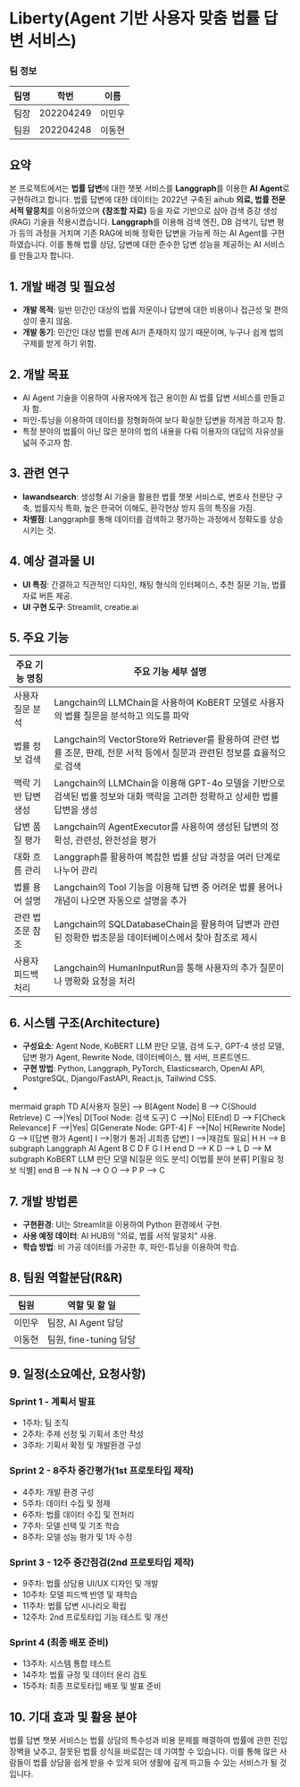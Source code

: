 # Liberty(Agent 기반 사용자 맞춤 법률 답변 서비스)
### 팀 정보
| 팀명 | 학번 | 이름 |
| --- | --- | --- |
| 팀장 | 202204249 | 이민우 |
| 팀원 | 202204248 | 이동현 |

## 요약
본 프로젝트에서는 **법률 답변**에 대한 챗봇 서비스를 **Langgraph**를 이용한 **AI Agent**로 구현하려고 합니다. 법률 답변에 대한 데이터는 2022년 구축된 aihub **의료, 법률 전문 서적 말뭉치**를 이용하였으며 **{참조할 자료}** 등을 자료 기반으로 삼아 검색 증강 생성(RAG) 기술을 적용시켰습니다. **Langgraph**를 이용해 검색 엔진, DB 검색기, 답변 평가 등의 과정을 거치며 기존 RAG에 비해 정확한 답변을 가능케 하는 AI Agent를 구현하였습니다. 이를 통해 법률 상담, 답변에 대한 준수한 답변 성능을 제공하는 AI 서비스를 만들고자 합니다.

## 1. 개발 배경 및 필요성
- **개발 목적**: 일반 민간인 대상의 법률 자문이나 답변에 대한 비용이나 접근성 및 편의성이 좋지 않음.
- **개발 동기**: 민간인 대상 법률 판례 AI가 존재하지 않기 때문이며, 누구나 쉽게 법의 구제를 받게 하기 위함.

## 2. 개발 목표
- AI Agent 기술을 이용하여 사용자에게 접근 용이한 AI 법률 답변 서비스를 만들고자 함.
- 파인-튜닝을 이용하여 데이터를 정형화하여 보다 확실한 답변을 하게끔 하고자 함.
- 특정 분야의 법률이 아닌 많은 분야의 법의 내용을 다뤄 이용자의 대답의 자유성을 넓혀 주고자 함.

## 3. 관련 연구
- **lawandsearch**: 생성형 AI 기술을 활용한 법률 챗봇 서비스로, 변호사 전문단 구축, 법률지식 특화, 높은 한국어 이해도, 환각현상 방지 등의 특징을 가짐.
- **차별점**: Langgraph를 통해 데이터를 검색하고 평가하는 과정에서 정확도를 상승시키는 것.

## 4. 예상 결과물 UI
- **UI 특징**: 간결하고 직관적인 디자인, 채팅 형식의 인터페이스, 추천 질문 기능, 법률 자료 버튼 제공.
- **UI 구현 도구**: Streamlit, creatie.ai

## 5. 주요 기능
| 주요 기능 명칭 | 주요 기능 세부 설명 |
| --- | --- |
| 사용자 질문 분석 | Langchain의 LLMChain을 사용하여 KoBERT 모델로 사용자의 법률 질문을 분석하고 의도를 파악 |
| 법률 정보 검색 | Langchain의 VectorStore와 Retriever를 활용하여 관련 법률 조문, 판례, 전문 서적 등에서 질문과 관련된 정보를 효율적으로 검색 |
| 맥락 기반 답변 생성 | Langchain의 LLMChain을 이용해 GPT-4o 모델을 기반으로 검색된 법률 정보와 대화 맥락을 고려한 정확하고 상세한 법률 답변을 생성 |
| 답변 품질 평가 | Langchain의 AgentExecutor를 사용하여 생성된 답변의 정확성, 관련성, 완전성을 평가 |
| 대화 흐름 관리 | Langgraph를 활용하여 복잡한 법률 상담 과정을 여러 단계로 나누어 관리 |
| 법률 용어 설명 | Langchain의 Tool 기능을 이용해 답변 중 어려운 법률 용어나 개념이 나오면 자동으로 설명을 추가 |
| 관련 법조문 참조 | Langchain의 SQLDatabaseChain을 활용하여 답변과 관련된 정확한 법조문을 데이터베이스에서 찾아 참조로 제시 |
| 사용자 피드백 처리 | Langchain의 HumanInputRun을 통해 사용자의 추가 질문이나 명확화 요청을 처리 |

## 6. 시스템 구조(Architecture)
- **구성요소**: Agent Node, KoBERT LLM 판단 모델, 검색 도구, GPT-4 생성 모델, 답변 평가 Agent, Rewrite Node, 데이터베이스, 웹 서버, 프론트엔드.
- **구현 방법**: Python, Langgraph, PyTorch, Elasticsearch, OpenAI API, PostgreSQL, Django/FastAPI, React.js, Tailwind CSS.
- 
mermaid
graph TD
A[사용자 질문] --> B[Agent Node]
B --> C{Should Retrieve}
C -->|Yes| D[Tool Node: 검색 도구]
C -->|No| E[End]
D --> F[Check Relevance]
F -->|Yes| G[Generate Node: GPT-4]
F -->|No| H[Rewrite Node]
G --> I[답변 평가 Agent]
I -->|평가 통과| J[최종 답변]
I -->|재검토 필요| H
H --> B
subgraph Langgraph AI Agent
B
C
D
F
G
I
H
end
D --> K
D --> L
D --> M
subgraph KoBERT LLM 판단 모델
N[질문 의도 분석]
O[법률 분야 분류]
P[필요 정보 식별]
end
B --> N
N --> O
O --> P
P --> C

## 7. 개발 방법론
- **구현환경**: UI는 Streamlit을 이용하여 Python 환경에서 구현.
- **사용 예정 데이터**: AI HUB의 "의료, 법률 서적 말뭉치" 사용.
- **학습 방법**: 비 가공 데이터를 가공한 후, 파인-튜닝을 이용하여 학습.

## 8. 팀원 역할분담(R&R)
| 팀원 | 역할 및 할 일 |
| --- | --- |
| 이민우 | 팀장, AI Agent 담당 |
| 이동현 | 팀원, fine-tuning 담당 |

## 9. 일정(소요예산, 요청사항)
### Sprint 1 - 계획서 발표
- 1주차: 팀 조직
- 2주차: 주제 선정 및 기획서 초안 작성
- 3주차: 기획서 확정 및 개발환경 구성

### Sprint 2 - 8주차 중간평가(1st 프로토타입 제작)
- 4주차: 개발 환경 구성
- 5주차: 데이터 수집 및 정제
- 6주차: 법률 데이터 수집 및 전처리
- 7주차: 모델 선택 및 기초 학습
- 8주차: 모델 성능 평가 및 1차 수정

### Sprint 3 - 12주 중간점검(2nd 프로토타입 제작)
- 9주차: 법률 상담용 UI/UX 디자인 및 개발
- 10주차: 모델 피드백 반영 및 재학습
- 11주차: 법률 답변 시나리오 확립
- 12주차: 2nd 프로토타입 기능 테스트 및 개선

### Sprint 4 (최종 배포 준비)
- 13주차: 시스템 통합 테스트
- 14주차: 법률 규정 및 데이터 윤리 검토
- 15주차: 최종 프로토타입 배포 및 발표 준비

## 10. 기대 효과 및 활용 분야
법률 답변 챗봇 서비스는 법률 상담의 특수성과 비용 문제를 해결하여 법률에 관한 진입 장벽을 낮추고, 잘못된 법률 상식을 바로잡는 데 기여할 수 있습니다. 이를 통해 많은 사람들이 법률 상담을 쉽게 받을 수 있게 되어 생활에 깊게 파고들 수 있는 서비스가 될 것입니다.
